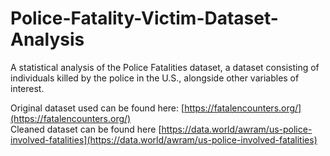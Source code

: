 # Police-Fatality-Victim-Dataset-Analysis
A statistical analysis of the Police Fatalities dataset, a dataset consisting of individuals killed by the police in the U.S., alongside other variables of interest.

Original dataset used can be found here: [https://fatalencounters.org/](https://fatalencounters.org/) <br />
Cleaned dataset can be found here [https://data.world/awram/us-police-involved-fatalities](https://data.world/awram/us-police-involved-fatalities)

